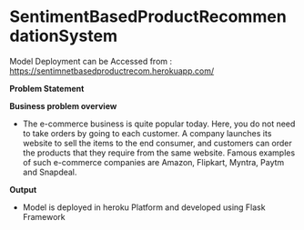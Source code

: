 # SentimentBasedProductRecommendationSystem

Model Deployment can be Accessed from : https://sentimnetbasedproductrecom.herokuapp.com/


**Problem Statement**

**Business problem overview**

- The e-commerce business is quite popular today. Here, you do not need to take orders by going to each customer. A company launches its website to sell the items to the end consumer, and customers can order the products that they require from the same website. Famous examples of such e-commerce companies are Amazon, Flipkart, Myntra, Paytm and Snapdeal.

**Output**
- Model is deployed in heroku Platform and developed using Flask Framework

 
